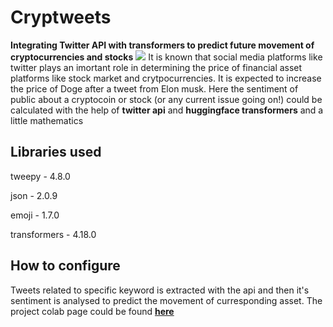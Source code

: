 # Cryptweets
**Integrating Twitter API with transformers to predict future movement of cryptocurrencies and stocks**
![](https://images6.alphacoders.com/114/thumb-1920-1141549.png)
It is known that social media platforms like twitter plays an imortant role in determining the price of financial asset platforms like stock market and crytpocurrencies. It is expected to increase the price of Doge after a tweet from Elon musk. Here the sentiment of public about a cryptocoin or stock (or any current issue going on!) could be calculated with the help of **twitter api** and **huggingface transformers** and a little mathematics
## Libraries used
tweepy - 4.8.0

json   - 2.0.9

emoji - 1.7.0

transformers - 4.18.0

## How to configure
Tweets related to specific keyword is extracted with the api and then it's sentiment is analysed to predict the movement of curresponding asset. The project colab page could be found **[here](https://github.com/haleelsada/Cryptweets/blob/main/Cryptweet.ipynb)**
